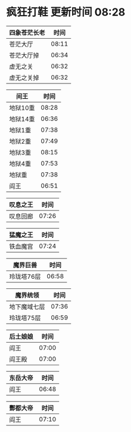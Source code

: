 # 疯狂打鞋 更新时间 08:28

| 四象苍茫长老   | 时间    |
|--------|-------|
| 苍茫大厅 | 08:11 |
| 苍茫大厅掉 | 06:34 |
| 虚无之关 | 06:32 |
| 虚无之关掉 | 06:32 |

| 间王   | 时间    |
|--------|-------|
| 地狱10重 | 08:28 |
| 地狱14重 | 06:36 |
| 地狱1重 | 07:38 |
| 地狱2重 | 07:49 |
| 地狱3重 | 08:15 |
| 地狱4重 | 07:53 |
| 地狱重 | 07:38 |
| 阎王 | 06:51 |

| 叹息之王   | 时间    |
|--------|-------|
| 叹息回廊 | 07:26 |

| 猛魔之王   | 时间    |
|--------|-------|
| 铁血魔宫 | 07:24 |

| 魔界巨兽   | 时间    |
|--------|-------|
| 玲珑塔76层 | 06:58 |

| 魔界统领   | 时间    |
|--------|-------|
| 地下魔域七层 | 07:36 |
| 玲珑塔75层 | 06:59 |

| 后土娘娘   | 时间    |
|--------|-------|
| 阎王 | 07:00 |
| 阎王殿 | 07:00 |

| 东岳大帝   | 时间    |
|--------|-------|
| 阎王 | 06:48 |

| 酆都大帝   | 时间    |
|--------|-------|
| 阎王 | 07:10 |